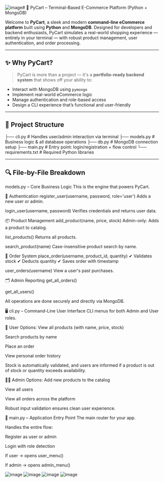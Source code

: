 ![image](https://github.com/user-attachments/assets/a4d94f2a-77a3-4f80-baf2-20c2b9f5a5a3)# 🛒 PyCart – Terminal-Based E-Commerce Platform (Python + MongoDB)

Welcome to **PyCart**, a sleek and modern **command-line eCommerce platform** built using **Python** and **MongoDB**. Designed for developers and backend enthusiasts, PyCart simulates a real-world shopping experience — entirely in your terminal — with robust product management, user authentication, and order processing.

---

## ✨ Why PyCart?

> PyCart is more than a project — it's a **portfolio-ready backend system** that shows off your ability to:
- Interact with MongoDB using `pymongo`
- Implement real-world eCommerce logic
- Manage authentication and role-based access
- Design a CLI experience that’s functional and user-friendly

---

## 📁 Project Structure

├── cli.py # Handles user/admin interaction via terminal
├── models.py # Business logic & all database operations
├── db.py # MongoDB connection setup
├── main.py # Entry point: login/registration + flow control
└── requirements.txt # Required Python libraries


---

## 🔍 File-by-File Breakdown

models.py – Core Business Logic
This is the engine that powers PyCart.

👤 Authentication
register_user(username, password, role='user')
Adds a new user or admin.

login_user(username, password)
Verifies credentials and returns user data.

📦 Product Management
add_product(name, price, stock)
Admin-only: Adds a product to catalog.

list_products()
Returns all products.

search_product(name)
Case-insensitive product search by name.

🛒 Order System
place_order(username, product_id, quantity)
✔ Validates stock
✔ Deducts quantity
✔ Saves order with timestamp

user_orders(username)
View a user's past purchases.

🗂 Admin Reporting
get_all_orders()

get_all_users()

All operations are done securely and directly via MongoDB.

🖥️ cli.py – Command-Line User Interface
CLI menus for both Admin and User roles.

👤 User Options:
View all products (with name, price, stock)

Search products by name

Place an order

View personal order history

Stock is automatically validated, and users are informed if a product is out of stock or quantity exceeds availability.

👨‍💼 Admin Options:
Add new products to the catalog

View all users

View all orders across the platform

Robust input validation ensures clean user experience.


🚀 main.py – Application Entry Point
The main router for your app.

Handles the entire flow:

Register as user or admin

Login with role detection

If user → opens user_menu()

If admin → opens admin_menu()

![image](https://github.com/user-attachments/assets/b2bb89f8-0105-4523-84e9-7399120acbe8)
![image](https://github.com/user-attachments/assets/222ce3b6-6f4e-4f2c-a882-097f3f26cc66)
![image](https://github.com/user-attachments/assets/39260934-38cc-4197-be15-94cc410ead2a)
![image](https://github.com/user-attachments/assets/efc016b3-f5be-4a11-814f-199570422894)




